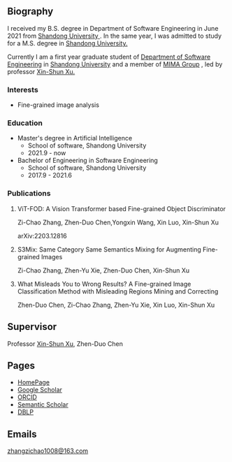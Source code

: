 ## Biography

I received my B.S. degree in Department of Software Engineering in June 2021 from [Shandong University ](http://www.sdu.edu.cn/). In the same year, I was admitted to study for a M.S. degree in [Shandong University.](http://www.sdu.edu.cn/)

Currently I am a first year graduate student of [Department of Software Engineering](http://www.sc.sdu.edu.cn/) in [Shandong University](http://www.sdu.edu.cn/) and a member of [MIMA Group](http://mima.sdu.edu.cn/) , led by professor [Xin-Shun Xu.](http://mima.sdu.edu.cn/Members/xinshunxu)

### Interests

- Fine-grained image analysis

### Education

- Master's degree in Artificial Intelligence
  - School of software, Shandong University
  - 2021.9 - now
- Bachelor of Engineering in Software Engineering
  - School of software, Shandong University
  - 2017.9 - 2021.6


### Publications

1. ViT-FOD: A Vision Transformer based Fine-grained Object Discriminator

   Zi-Chao Zhang, Zhen-Duo Chen,Yongxin Wang, Xin Luo, Xin-Shun Xu

    arXiv:2203.12816

2. S3Mix: Same Category Same Semantics Mixing for Augmenting Fine-grained Images

   Zi-Chao Zhang, Zhen-Yu Xie, Zhen-Duo Chen, Xin-Shun Xu

3. What Misleads You to Wrong Results? A Fine-grained Image Classification Method with Misleading Regions Mining and Correcting

   Zhen-Duo Chen, Zi-Chao Zhang, Zhen-Yu Xie, Xin Luo, Xin-Shun Xu

## Supervisor

Professor [Xin-Shun Xu](https://faculty.sdu.edu.cn/xuxinshun/zh_CN/index.html), Zhen-Duo Chen

## Pages

- [HomePage](https://zzc98.github.io)
- [Google Scholar](https://scholar.google.no/citations?user=Tc-PRBQAAAAJ)
- [ORCID](https://orcid.org/0000-0003-1365-4401)
- [Semantic Scholar](https://www.semanticscholar.org/author/2128158898)
- [DBLP](https://dblp.org/pid/276/0696-2)

## Emails

zhangzichao1008@163.com

